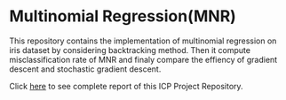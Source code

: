 # Multinomial Regression(MNR)
This repository contains the implementation of multinomial regression on iris dataset by considering backtracking method. Then it compute misclassification rate of MNR and finaly compare the effiency of gradient descent and stochastic gradient descent.

Click [here](https://github.com/NedaKeivan/Pattern-Recognition-MNR-/blob/main/MNR-complete-report.pdf) to see complete report of this ICP Project Repository.
